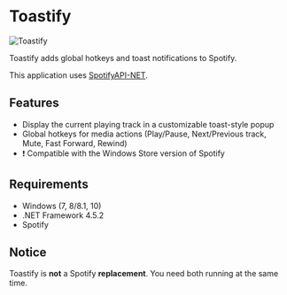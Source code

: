 # Toastify

<img src="https://raw.githubusercontent.com/aleab/toastify/gh-pages/images/toastify-showcase.png" alt="Toastify" />

Toastify adds global hotkeys and toast notifications to Spotify.

This application uses [SpotifyAPI-NET](https://github.com/JohnnyCrazy/SpotifyAPI-NET).

## Features
* Display the current playing track in a customizable toast-style popup
* Global hotkeys for media actions (Play/Pause, Next/Previous track, Mute, Fast Forward, Rewind)
* :heavy_exclamation_mark: Compatible with the Windows Store version of Spotify

## Requirements
* Windows (7, 8/8.1, 10)
* .NET Framework 4.5.2
* Spotify

## Notice
Toastify is **not** a Spotify **replacement**. You need both running at the same time.
